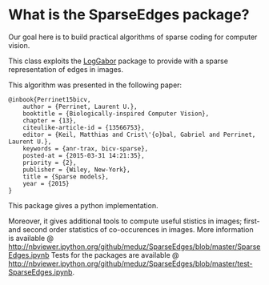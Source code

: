 What is the SparseEdges package?
================================

Our goal here is to build practical algorithms of sparse coding for computer vision.

This class exploits the [LogGabor](https://pythonhosted.org/LogGabor/) package to provide with a sparse representation of edges in images.

This algorithm was presented in the following paper:

~~~~{.bibtex}
@inbook{Perrinet15bicv,
    author = {Perrinet, Laurent U.},
    booktitle = {Biologically-inspired Computer Vision},
    chapter = {13},
    citeulike-article-id = {13566753},
    editor = {Keil, Matthias and Crist\'{o}bal, Gabriel and Perrinet, Laurent U.},
    keywords = {anr-trax, bicv-sparse},
    posted-at = {2015-03-31 14:21:35},
    priority = {2},
    publisher = {Wiley, New-York},
    title = {Sparse models},
    year = {2015}
}
~~~~

This package gives a python implementation.

Moreover, it gives additional tools to compute useful stistics in images; first- and second order statistics of co-occurences in images.
More information is available @ http://nbviewer.ipython.org/github/meduz/SparseEdges/blob/master/SparseEdges.ipynb
Tests for the packages are available @ http://nbviewer.ipython.org/github/meduz/SparseEdges/blob/master/test-SparseEdges.ipynb.
